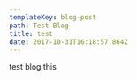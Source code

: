 ```yaml
---
templateKey: blog-post
path: Test Blog
title: test
date: 2017-10-31T16:18:57.864Z
---
```

test blog this
